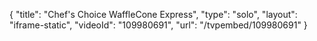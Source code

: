 {
    "title": "Chef's Choice WaffleCone Express",
    "type": "solo",
    "layout": "iframe-static",
    "videoId": "109980691",
    "url": "\/tvpembed\/109980691"
}